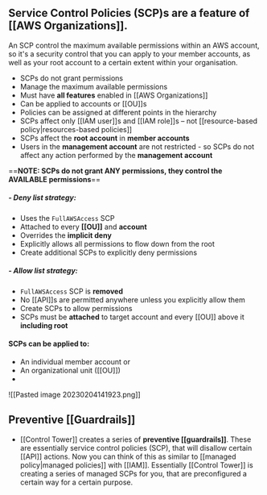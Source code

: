## Service Control Policies (SCP)s are a feature of [[AWS Organizations]].

An SCP control the maximum available permissions within an AWS account, so it's a security control that you can apply to your member accounts, as well as your root account to a certain extent within your organisation.

-   SCPs do not grant permissions
-   Manage the maximum available permissions
-   Must have **all features** enabled in [[AWS Organizations]]
-   Can be applied to accounts or [[OU]]s
-   Policies can be assigned at different points in the hierarchy
-   SCPs affect only [[IAM user]]s and [[IAM role]]s – not [[resource-based policy\|resources-based policies]]
-   SCPs affect the **root account** in **member accounts**
-   Users in the **management account** are not restricted - so SCPs do not affect any action performed by the **management account**

==**NOTE: SCPs do not grant ANY permissions, they control the AVAILABLE permissions**==

##### - Deny list strategy:

-   Uses the `FullAWSAccess` SCP
-   Attached to every **[[OU]]** and **account**
-   Overrides the **implicit deny**
-   Explicitly allows all permissions to flow down from the root
-   Create additional SCPs to explicitly deny permissions

##### - Allow list strategy:

-   `FullAWSAccess` SCP is **removed**
-   No [[API]]s are permitted anywhere unless you explicitly allow them
-   Create SCPs to allow permissions
-   SCPs must be **attached** to target account and every [[OU]] above it **including root**

#### SCPs can be applied to:

*   An individual member account
or
*   An organizational unit ([[OU]])
* 
![[Pasted image 20230204141923.png]]

## Preventive [[Guardrails]]

-  [[Control Tower]] creates a series of **preventive [[guardrails]]**. These are essentially service control policies (SCP), that will disallow certain [[API]] actions. Now you can think of this as similar to [[managed policy\|managed policies]] with [[IAM]]. Essentially [[Control Tower]] is creating a series of managed SCPs for you, that are preconfigured a certain way for a certain purpose. 